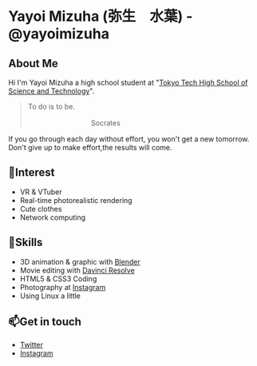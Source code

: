 # Yayoi Mizuha (弥生　水葉) - @yayoimizuha

## About Me

Hi I'm Yayoi Mizuha a high school student at "[Tokyo Tech High School of Science and Technology](https://www.hst.titech.ac.jp/)".

> To do is to be.
>
> 　　　　　　　　　Socrates

If you go through each day without effort, you won't get a new tomorrow. Don't give up to make effort,the results will come. 

## 👀Interest

- VR & VTuber
- Real-time photorealistic rendering
- Cute clothes
- Network computing

## 💪Skills

- 3D animation & graphic with [Blender](https://www.blender.org/)
- Movie editing with [Davinci Resolve](https://www.blackmagicdesign.com/products/davinciresolve/)
- HTML5 & CSS3 Coding
- Photography at [Instagram](https://www.instagram.com/tomo_kata_/)
- Using Linux a little

## 📫Get in touch

- [Twitter](https://mobile.twitter.com/yayoi_mizuha)
- [Instagram](https://www.instagram.com/tomo_kata_/)



<!--
**yayoimizuha/yayoimizuha** is a ✨ _special_ ✨ repository because its `README.md` (this file) appears on your GitHub profile.

Here are some ideas to get you started:

- 🔭 I’m currently working on ...
- 🌱 I’m currently learning ...
- 👯 I’m looking to collaborate on ...
- 🤔 I’m looking for help with ...
- 💬 Ask me about ...
- 📫 How to reach me: ...
- 😄 Pronouns: ...
- ⚡ Fun fact: ...
-->
